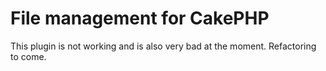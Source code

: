 # File management for CakePHP

This plugin is not working and is also very bad at the moment. Refactoring to come.